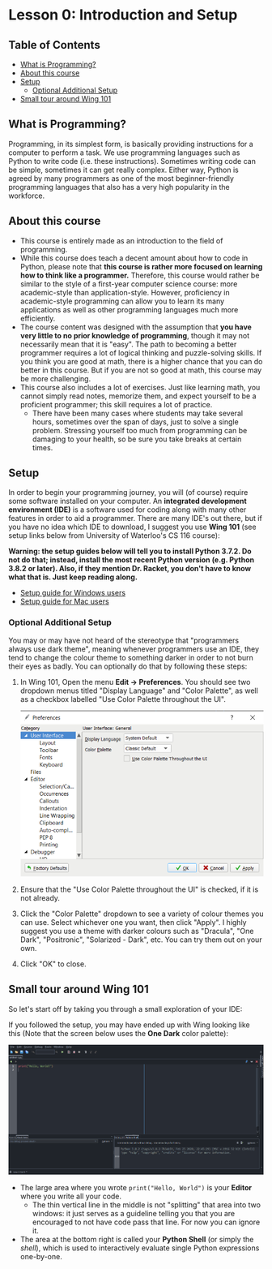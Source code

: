 <h1>Lesson 0: Introduction and Setup</h1>

<h2>Table of Contents</h2>

- [What is Programming?](#what-is-programming)
- [About this course](#about-this-course)
- [Setup](#setup)
  - [Optional Additional Setup](#optional-additional-setup)
- [Small tour around Wing 101](#small-tour-around-wing-101)

## What is Programming?

Programming, in its simplest form, is basically providing instructions for a computer to perform a task. We use programming languages such as Python to write code (i.e. these instructions). Sometimes writing code can be simple, sometimes it can get really complex. Either way, Python is agreed by many programmers as one of the most beginner-friendly programming languages that also has a very high popularity in the workforce.

## About this course

- This course is entirely made as an introduction to the field of programming.
- While this course does teach a decent amount about how to code in Python, please note that **this course is rather more focused on learning how to think like a programmer.** Therefore, this course would rather be similar to the style of a first-year computer science course: more academic-style than application-style. However, proficiency in academic-style programming can allow you to learn its many applications as well as other programming languages much more efficiently.
- The course content was designed with the assumption that **you have very little to no prior knowledge of programming**, though it may not necessarily mean that it is "easy". The path to becoming a better programmer requires a lot of logical thinking and puzzle-solving skills. If you think you are good at math, there is a higher chance that you can do better in this course. But if you are not so good at math, this course may be more challenging.
- This course also includes a lot of exercises. Just like learning math, you cannot simply read notes, memorize them, and expect yourself to be a proficient programmer; this skill requires a lot of practice.
  - There have been many cases where students may take several hours, sometimes over the span of days, just to solve a single problem. Stressing yourself too much from programming can be damaging to your health, so be sure you take breaks at certain times.

## Setup

In order to begin your programming journey, you will (of course) require some software installed on your computer. An **integrated development environment (IDE)** is a software used for coding along with many other features in order to aid a programmer. There are many IDE's out there, but if you have no idea which IDE to download, I suggest you use **Wing 101** (see setup links below from University of Waterloo's CS 116 course):

**Warning: the setup guides below will tell you to install Python 3.7.2. Do not do that; instead, install the most recent Python version (e.g. Python 3.8.2 or later). Also, if they mention Dr. Racket, you don't have to know what that is. Just keep reading along.**

- [Setup guide for Windows users](https://www.student.cs.uwaterloo.ca/~cs116/software_install/win_instr)
- [Setup guide for Mac users](https://www.student.cs.uwaterloo.ca/~cs116/software_install/mac_instr)

### Optional Additional Setup

You may or may have not heard of the stereotype that "programmers always use dark theme", meaning whenever programmers use an IDE, they tend to change the colour theme to something darker in order to not burn their eyes as badly. You can optionally do that by following these steps:

1. In Wing 101, Open the menu **Edit -> Preferences**. You should see two dropdown menus titled "Display Language" and "Color Palette", as well as a checkbox labelled "Use Color Palette throughout the UI".
   
   ![Preferences menu](images/00-preferences-setup.PNG)

2. Ensure that the "Use Color Palette throughout the UI" is checked, if it is not already.
3. Click the "Color Palette" dropdown to see a variety of colour themes you can use. Select whichever one you want, then click "Apply". I highly suggest you use a theme with darker colours such as "Dracula", "One Dark", "Positronic", "Solarized - Dark", etc. You can try them out on your own.
4. Click "OK" to close.

## Small tour around Wing 101

So let's start off by taking you through a small exploration of your IDE:

If you followed the setup, you may have ended up with Wing looking like this (Note that the screen below uses the **One Dark** color palette):

![Initial layout](images/00-init.PNG)

- The large area where you wrote `print("Hello, World")` is your **Editor** where you write all your code.
  - The thin vertical line in the middle is not "splitting" that area into two windows: it just serves as a guideline telling you that you are encouraged to not have code pass that line. For now you can ignore it.
- The area at the bottom right is called your **Python Shell** (or simply the *shell*), which is used to interactively evaluate single Python expressions one-by-one.

